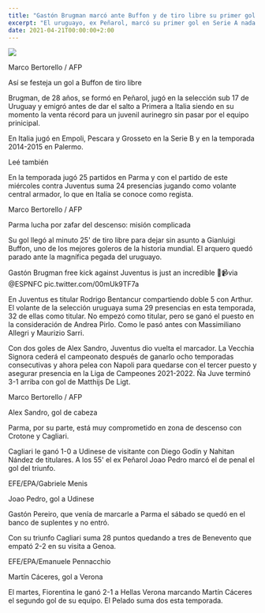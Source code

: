 ```yaml
---
title: "Gastón Brugman marcó ante Buffon y de tiro libre su primer gol en Serie A"
excerpt: "El uruguayo, ex Peñarol, marcó su primer gol en Serie A nada menos que ante Juventus y de tiro libre"
date: 2021-04-21T00:00:00+2:00
---
```



<img src="https://media.cdnp.elobservador.com.uy/042021/1619035617122/000_98G9AU.jpg?&amp;cw=600&amp;ch=365">





Marco Bertorello / AFP


Así se festeja un gol a Buffon de tiro libre





Brugman, de 28 años, se formó en Peñarol, jugó en la selección sub 17 de Uruguay y emigró antes de dar el salto a Primera a Italia siendo en su momento la venta récord para un juvenil aurinegro sin pasar por el equipo prinicipal.


En Italia jugó en Empoli, Pescara y Grosseto en la Serie B y en la temporada 2014-2015 en Palermo.


Leé también


En la temporada jugó 25 partidos en Parma y con el partido de este miércoles contra Juventus suma 24 presencias jugando como volante central armador, lo que en Italia se conoce como regista.





Marco Bertorello / AFP


Parma lucha por zafar del descenso: misión complicada





Su gol llegó al minuto 25' de tiro libre para dejar sin asunto a Gianluigi Buffon, uno de los mejores goleros de la historia mundial. El arquero quedó parado ante la magnífica pegada del uruguayo.


Gastón Brugman free kick against Juventus is just an incredible 👀📹via @ESPNFC pic.twitter.com/00mUk9TF7a


En Juventus es titular Rodrigo Bentancur compartiendo doble 5 con Arthur. El volante de la selección uruguaya suma 29 presencias en esta temporada, 32 de ellas como titular. No empezó como titular, pero se ganó el puesto en la consideración de Andrea Pirlo. Como le pasó antes con Massimiliano Allegri y Maurizio Sarri.


Con dos goles de Alex Sandro, Juventus dio vuelta el marcador. La Vecchia Signora cederá el campeonato después de ganarlo ocho temporadas consecutivas y ahora pelea con Napoli para quedarse con el tercer puesto y asegurar presencia en la Liga de Campeones 2021-2022. Ña Juve terminó 3-1 arriba con gol de Matthijs De Ligt.





Marco Bertorello / AFP


Alex Sandro, gol de cabeza





Parma, por su parte, está muy comprometido en zona de descenso con Crotone y Cagliari.


Cagliari le ganó 1-0 a Udinese de visitante con Diego Godín y Nahitan Nández de titulares. A los 55' el ex Peñarol Joao Pedro marcó el de penal el gol del triunfo.





EFE/EPA/Gabriele Menis


Joao Pedro, gol a Udinese





Gastón Pereiro, que venía de marcarle a Parma el sábado se quedó en el banco de suplentes y no entró.


Con su triunfo Cagliari suma 28 puntos quedando a tres de Benevento que empató 2-2 en su visita a Genoa.





EFE/EPA/Emanuele Pennacchio


Martín Cáceres, gol a Verona





El martes, Fiorentina le ganó 2-1 a Hellas Verona marcando Martín Cáceres el segundo gol de su equipo. El Pelado suma dos esta temporada.





